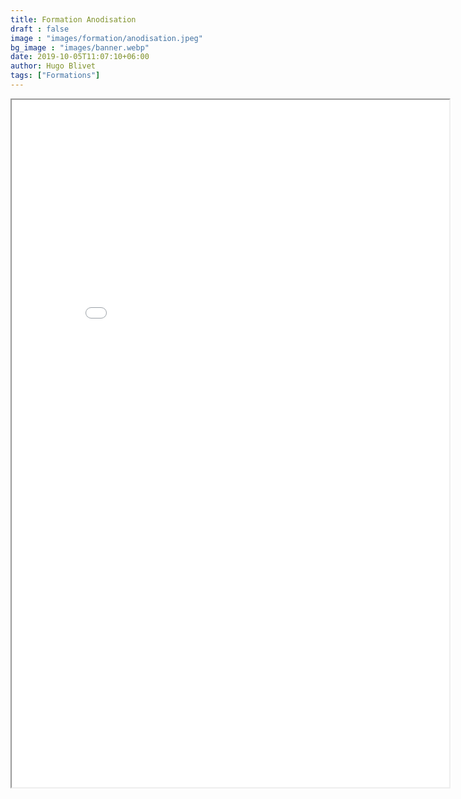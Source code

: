 ```yaml
---
title: Formation Anodisation
draft : false
image : "images/formation/anodisation.jpeg"
bg_image : "images/banner.webp"
date: 2019-10-05T11:07:10+06:00
author: Hugo Blivet
tags: ["Formations"]
---
```

<!-- Le latex la vie -->
<script type="text/javascript" async
  src="https://cdn.mathjax.org/mathjax/latest/MathJax.js?config=TeX-MML-AM_CHTML">
</script>

<iframe src="/formation/learn_anodisation.pdf" height="1100" width="700"></iframe>
